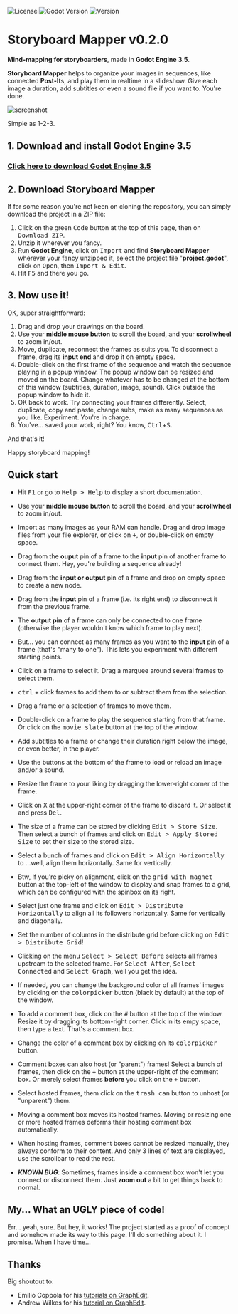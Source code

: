 ![License](https://img.shields.io/badge/license-MIT-orange.svg)
![Godot Version](https://img.shields.io/badge/godot-3.5-blue.svg)
![Version](https://img.shields.io/badge/version-v0.2.0-green.svg)

# Storyboard Mapper v0.2.0

**Mind-mapping for storyboarders**, made in **Godot Engine 3.5**.

**Storyboard Mapper** helps to organize your images in sequences, like connected **Post-It**s, and play them in realtime in a slideshow. Give each image a duration, add subtitles or even a sound file if you want to. You're done.

![screenshot](../Images/Screencopies/StoryboardMapper.jpg)

Simple as 1-2-3.

## 1. Download and install Godot Engine 3.5

### [Click here to download Godot Engine 3.5](https://godotengine.org/download)

## 2. Download Storyboard Mapper

If for some reason you're not keen on cloning the repository, you can simply download the project in a ZIP file:
1. Click on the green <kbd>Code</kbd> button at the top of this page, then on <kbd>Download ZIP</kbd>.
2. Unzip it wherever you fancy.
3. Run **Godot Engine**, click on <kbd>Import</kbd> and find **Storyboard Mapper** wherever your fancy unzipped it, select the project file "**project.godot**", click on <kbd>Open</kbd>, then <kbd>Import & Edit</kbd>.
4. Hit <kbd>F5</kbd> and there you go.

## 3. Now use it!

OK, super straightforward:
1. Drag and drop your drawings on the board.
2. Use your **middle mouse button** to scroll the board, and your **scrollwheel** to zoom in/out.
3. Move, duplicate, reconnect the frames as suits you. To disconnect a frame, drag its **input end** and drop it on empty space.
4. Double-click on the first frame of the sequence and watch the sequence playing in a popup window. The popup window can be resized and moved on the board. Change whatever has to be changed at the bottom of this window (subtitles, duration, image, sound). Click outside the popup window to hide it.
5. OK back to work. Try connecting your frames differently. Select, duplicate, copy and paste, change subs, make as many sequences as you like. Experiment. You're in charge.
6. You've... saved your work, right? You know, <kbd>Ctrl</kbd>+<kbd>S</kbd>.

And that's it!

Happy storyboard mapping!

## Quick start

* Hit <kbd>F1</kbd> or go to <kbd>Help > Help</kbd> to display a short documentation.
* Use your **middle mouse button** to scroll the board, and your **scrollwheel** to zoom in/out.
* Import as many images as your RAM can handle. Drag and drop image files from your file explorer, or click on <kbd>+</kbd>, or double-click on empty space.
* Drag from the **ouput** pin of a frame to the **input** pin of another frame to connect them. Hey, you're building a sequence already!
* Drag from the **input or output** pin of a frame and drop on empty space to create a new node.
* Drag from the **input** pin of a frame (i.e. its right end) to disconnect it from the previous frame.
* The **output pin** of a frame can only be connected to one frame (otherwise the player wouldn't know which frame to play next).
* But... you can connect as many frames as you want to the **input** pin of a frame (that's "many to one"). This lets you experiment with different starting points.
* Click on a frame to select it. Drag a marquee around several frames to select them.
* <kbd>ctrl</kbd> + click frames to add them to or subtract them from the selection.
* Drag a frame or a selection of frames to move them.
* Double-click on a frame to play the sequence starting from that frame. Or click on the <kbd>movie slate</kbd> button at the top of the window.
* Add subtitles to a frame or change their duration right below the image, or even better, in the player.
* Use the buttons at the bottom of the frame to load or reload an image and/or a sound.
* Resize the frame to your liking by dragging the lower-right corner of the frame.
* Click on <kbd>X</kbd> at the upper-right corner of the frame to discard it. Or select it and press <kbd>Del</kbd>.
* The size of a frame can be stored by clicking <kbd>Edit > Store Size</kbd>. Then select a bunch of frames and click on <kbd>Edit > Apply Stored Size</kbd> to set their size to the stored size.
* Select a bunch of frames and click on <kbd>Edit > Align Horizontally</kbd> to ...well, align them horizontally. Same for vertically.
* Btw, if you're picky on alignment, click on the <kbd>grid with magnet</kbd> button at the top-left of the window to display and snap frames to a grid, which can be configured with the spinbox on its right.
* Select just one frame and click on <kbd>Edit > Distribute Horizontally</kbd> to align all its followers horizontally. Same for vertically and diagonally.
* Set the number of columns in the distribute grid before clicking on <kbd>Edit > Distribute Grid</kbd>!
* Clicking on the menu <kbd>Select > Select Before</kbd> selects all frames upstream to the selected frame. For <kbd>Select After</kbd>, <kbd>Select Connected</kbd> and <kbd>Select Graph</kbd>, well you get the idea.
* If needed, you can change the background color of all frames' images by clicking on the <kbd>colorpicker</kbd> button (black by default) at the top of the window.
* To add a comment box, click on the <kbd>#</kbd> button at the top of the window. Resize it by dragging its bottom-right corner. Click in its empy space, then type a text. That's a comment box.
* Change the color of a comment box by clicking on its <kbd>colorpicker</kbd> button.
* Comment boxes can also host (or "parent") frames! Select a bunch of frames, then click on the <kbd>+</kbd> button at the upper-right of the comment box. Or merely select frames **before** you click on the <kbd>+</kbd> button.
* Select hosted frames, them click on the <kbd>trash can</kbd> button to unhost (or "unparent") them.
* Moving a comment box moves its hosted frames. Moving or resizing one or more hosted frames deforms their hosting comment box automatically.
* When hosting frames, comment boxes cannot be resized manually, they always conform to their content. And only 3 lines of text are displayed, use the scrollbar to read the rest.

* ***KNOWN BUG***: Sometimes, frames inside a comment box won't let you connect or disconnect them. Just **zoom out** a bit to get things back to normal.

## My... What an UGLY piece of code!

Err... yeah, sure. But hey, it works! The project started as a proof of concept and somehow made its way to this page. I'll do something about it. I promise. When I have time...

## Thanks

Big shoutout to:
* Emilio Coppola for his [tutorials on GraphEdit](https://www.youtube.com/c/EmilioTube/videos).
* Andrew Wilkes for his [tutorial on GraphEdit](https://gdscript.com/solutions/godot-graphnode-and-graphedit-tutorial/).
